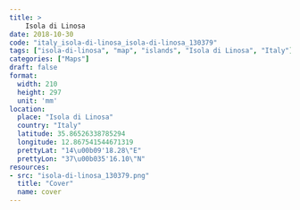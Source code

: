 ```yaml
---
title: > 
    Isola di Linosa
date: 2018-10-30
code: "italy_isola-di-linosa_isola-di-linosa_130379"
tags: ["isola-di-linosa", "map", "islands", "Isola di Linosa", "Italy"]
categories: ["Maps"]
draft: false
format:
  width: 210
  height: 297
  unit: 'mm'
location:
  place: "Isola di Linosa"
  country: "Italy"
  latitude: 35.86526338785294
  longitude: 12.867541544671319
  prettyLat: "14\u00b09'18.28\"E"
  prettyLon: "37\u00b035'16.10\"N"
resources:
- src: "isola-di-linosa_130379.png"
  title: "Cover"
  name: cover
---
```

